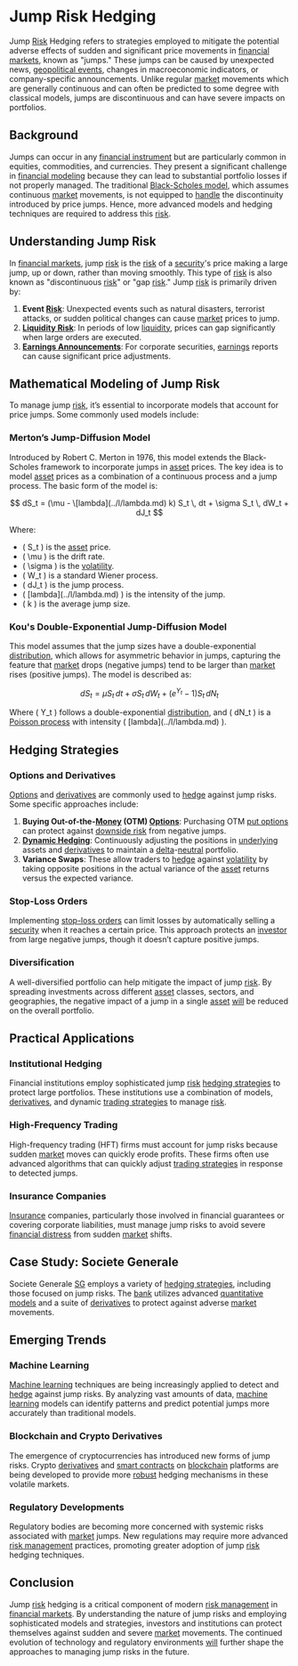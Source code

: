 # Jump Risk Hedging

Jump [Risk](../r/risk.md) Hedging refers to strategies employed to mitigate the potential adverse effects of sudden and significant price movements in [financial markets](../f/financial_market.md), known as "jumps." These jumps can be caused by unexpected news, [geopolitical events](../g/geopolitical_events.md), changes in macroeconomic indicators, or company-specific announcements. Unlike regular [market](../m/market.md) movements which are generally continuous and can often be predicted to some degree with classical models, jumps are discontinuous and can have severe impacts on portfolios.

## Background

Jumps can occur in any [financial instrument](../f/financial_instrument.md) but are particularly common in equities, commodities, and currencies. They present a significant challenge in [financial modeling](../f/financial_modeling.md) because they can lead to substantial portfolio losses if not properly managed. The traditional [Black-Scholes model](../b/black-scholes_model.md), which assumes continuous [market](../m/market.md) movements, is not equipped to [handle](../h/handle.md) the discontinuity introduced by price jumps. Hence, more advanced models and hedging techniques are required to address this [risk](../r/risk.md).

## Understanding Jump Risk

In [financial markets](../f/financial_market.md), jump [risk](../r/risk.md) is the [risk](../r/risk.md) of a [security](../s/security.md)'s price making a large jump, up or down, rather than moving smoothly. This type of [risk](../r/risk.md) is also known as "discontinuous [risk](../r/risk.md)" or "gap [risk](../r/risk.md)." Jump [risk](../r/risk.md) is primarily driven by:

1. **Event [Risk](../r/risk.md)**: Unexpected events such as natural disasters, terrorist attacks, or sudden political changes can cause [market](../m/market.md) prices to jump.
2. **[Liquidity Risk](../l/liquidity_risk.md)**: In periods of low [liquidity](../l/liquidity.md), prices can gap significantly when large orders are executed.
3. **[Earnings Announcements](../e/earnings_announcements.md)**: For corporate securities, [earnings](../e/earnings.md) reports can cause significant price adjustments.

## Mathematical Modeling of Jump Risk

To manage jump [risk](../r/risk.md), it’s essential to incorporate models that account for price jumps. Some commonly used models include:

### Merton’s Jump-Diffusion Model

Introduced by Robert C. Merton in 1976, this model extends the Black-Scholes framework to incorporate jumps in [asset](../a/asset.md) prices. The key idea is to model [asset](../a/asset.md) prices as a combination of a continuous process and a jump process. The basic form of the model is:

$$
dS_t = (\mu - \[lambda](../l/lambda.md) k) S_t \, dt + \sigma S_t \, dW_t + dJ_t
$$

Where:
- \( S_t \) is the [asset](../a/asset.md) price.
- \( \mu \) is the drift rate.
- \( \sigma \) is the [volatility](../v/volatility.md).
- \( W_t \) is a standard Wiener process.
- \( dJ_t \) is the jump process.
- \( \[lambda](../l/lambda.md) \) is the intensity of the jump.
- \( k \) is the average jump size.

### Kou's Double-Exponential Jump-Diffusion Model

This model assumes that the jump sizes have a double-exponential [distribution](../d/distribution.md), which allows for asymmetric behavior in jumps, capturing the feature that [market](../m/market.md) drops (negative jumps) tend to be larger than [market](../m/market.md) rises (positive jumps). The model is described as:

$$
dS_t = \mu S_t \, dt + \sigma S_t \, dW_t + (e^{Y_t} - 1) S_t \, dN_t
$$

Where \( Y_t \) follows a double-exponential [distribution](../d/distribution.md), and \( dN_t \) is a [Poisson process](../p/poisson_process_in_trading.md) with intensity \( \[lambda](../l/lambda.md) \).

## Hedging Strategies

### Options and Derivatives

[Options](../o/options.md) and [derivatives](../d/derivatives.md) are commonly used to [hedge](../h/hedge.md) against jump risks. Some specific approaches include:

1. **Buying Out-of-the-[Money](../m/money.md) (OTM) [Options](../o/options.md)**: Purchasing OTM [put options](../p/put_options.md) can protect against [downside risk](../d/downside_risk.md) from negative jumps.
2. **[Dynamic Hedging](../d/dynamic_hedging.md)**: Continuously adjusting the positions in [underlying](../u/underlying.md) assets and [derivatives](../d/derivatives.md) to maintain a [delta](../d/delta.md)-[neutral](../n/neutral.md) portfolio.
3. **Variance Swaps**: These allow traders to [hedge](../h/hedge.md) against [volatility](../v/volatility.md) by taking opposite positions in the actual variance of the [asset](../a/asset.md) returns versus the expected variance.

### Stop-Loss Orders

Implementing [stop-loss orders](../s/stop-loss_orders.md) can limit losses by automatically selling a [security](../s/security.md) when it reaches a certain price. This approach protects an [investor](../i/investor.md) from large negative jumps, though it doesn’t capture positive jumps.

### Diversification

A well-diversified portfolio can help mitigate the impact of jump [risk](../r/risk.md). By spreading investments across different [asset](../a/asset.md) classes, sectors, and geographies, the negative impact of a jump in a single [asset](../a/asset.md) [will](../w/will.md) be reduced on the overall portfolio.

## Practical Applications

### Institutional Hedging

Financial institutions employ sophisticated jump [risk](../r/risk.md) [hedging strategies](../h/hedging_strategies.md) to protect large portfolios. These institutions use a combination of models, [derivatives](../d/derivatives.md), and dynamic [trading strategies](../t/trading_strategies.md) to manage [risk](../r/risk.md).

### High-Frequency Trading

High-frequency trading (HFT) firms must account for jump risks because sudden [market](../m/market.md) moves can quickly erode profits. These firms often use advanced algorithms that can quickly adjust [trading strategies](../t/trading_strategies.md) in response to detected jumps.

### Insurance Companies

[Insurance](../i/insurance.md) companies, particularly those involved in financial guarantees or covering corporate liabilities, must manage jump risks to avoid severe [financial distress](../f/financial_distress.md) from sudden [market](../m/market.md) shifts.

## Case Study: Societe Generale

Societe Generale [SG](https://www.societegenerale.com) employs a variety of [hedging strategies](../h/hedging_strategies.md), including those focused on jump risks. The [bank](../b/bank.md) utilizes advanced [quantitative models](../q/quantitative_models.md) and a suite of [derivatives](../d/derivatives.md) to protect against adverse [market](../m/market.md) movements.

## Emerging Trends

### Machine Learning

[Machine learning](../m/machine_learning.md) techniques are being increasingly applied to detect and [hedge](../h/hedge.md) against jump risks. By analyzing vast amounts of data, [machine learning](../m/machine_learning.md) models can identify patterns and predict potential jumps more accurately than traditional models.

### Blockchain and Crypto Derivatives

The emergence of cryptocurrencies has introduced new forms of jump risks. Crypto [derivatives](../d/derivatives.md) and [smart contracts](../s/smart_contracts_in_trading.md) on [blockchain](../b/blockchain_in_trading.md) platforms are being developed to provide more [robust](../r/robust.md) hedging mechanisms in these volatile markets.

### Regulatory Developments

Regulatory bodies are becoming more concerned with systemic risks associated with [market](../m/market.md) jumps. New regulations may require more advanced [risk management](../r/risk_management.md) practices, promoting greater adoption of jump [risk](../r/risk.md) hedging techniques.

## Conclusion

Jump [risk](../r/risk.md) hedging is a critical component of modern [risk management](../r/risk_management.md) in [financial markets](../f/financial_market.md). By understanding the nature of jump risks and employing sophisticated models and strategies, investors and institutions can protect themselves against sudden and severe [market](../m/market.md) movements. The continued evolution of technology and regulatory environments [will](../w/will.md) further shape the approaches to managing jump risks in the future.
